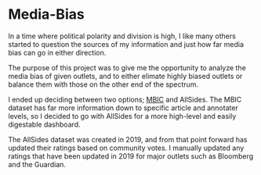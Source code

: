 # Media-Bias

In a time where political polarity and division is high, I like many others started to question the sources of my information and just how far media bias can go in either direction.

The purpose of this project was to give me the opportunity to analyze the media bias of given outlets, and to either elimate highly biased outlets or balance them with those on the other end of the spectrum.

I ended up deciding between two options; [MBIC](https://www.kaggle.com/datasets/timospinde/mbic-a-media-bias-annotation-dataset) and AllSides. The MBIC dataset has far more information down to specific article and annotater levels, so I decided to go with AllSides for a more high-level and easily digestable dashboard.

The AllSides dataset was created in 2019, and from that point forward has updated their ratings based on community votes. I manually updated any ratings that have been updated in 2019 for major outlets such as Bloomberg and the Guardian.
